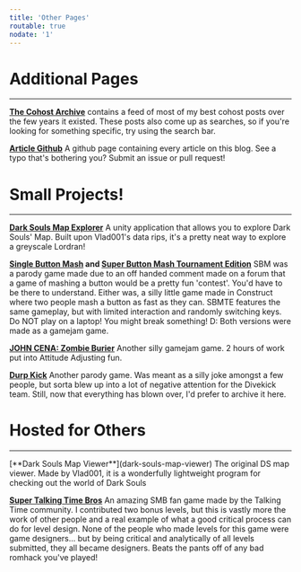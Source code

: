 ```yaml
---
title: 'Other Pages'
routable: true
nodate: '1'
---
```


# Additional Pages
<hr>

[**The Cohost Archive**](../cohost) contains a feed of most of my best cohost posts over the few years it existed. These posts also come up as searches, so if you're looking for something specific, try using the search bar.

[**Article Github**](https://github.com/Kayinnasaki/kayin.moe-article-pages) A github page containing every article on this blog. See a typo that's bothering you? Submit an issue or pull request!

# Small Projects!
<hr>

[**Dark Souls Map Explorer**](dark-souls-map-explorer)
A unity application that allows you to explore Dark Souls' Map. Built upon Vlad001's data rips, it's a pretty neat way to explore a greyscale Lordran!

**[Single Button Mash](/files/sbm.exe) and [Super Button Mash Tournament Edition](/files/sbmte.exe)**
SBM was a parody game made due to an off handed comment made on a forum that a game of mashing a button would be a pretty fun 'contest'. You'd have to be there to understand. Either was, a silly little game made in Construct where two people mash a button as fast as they can. SBMTE features the same gameplay, but with limited interaction and randomly switching keys. Do NOT play on a laptop! You might break something! D: Both versions were made as a gamejam game.

[**JOHN CENA: Zombie Burier**](/files/johncenazombieburier.exe)
Another silly gamejam game. 2 hours of work put into Attitude Adjusting fun.

[**Durp Kick**](/files/durpkick.exe)
Another parody game. Was meant as a silly joke amongst a few people, but sorta blew up into a lot of negative attention for the Divekick team. Still, now that everything has blown over, I'd prefer to archive it here.


# Hosted for Others
<hr>
[**Dark Souls Map Viewer**](dark-souls-map-viewer)
The original DS map viewer. Made by Vlad001, it is a wonderfully lightweight program for checking out the world of Dark Souls

[**Super Talking Time Bros**](super-talking-time-bros)
An amazing SMB fan game made by the Talking Time community. I contributed two bonus levels, but this is vastly more the work of other people and a real example of what a good critical process can do for level design. None of the people who made levels for this game were game designers... but by being critical and analytically of all levels submitted, they all became designers. Beats the pants off of any bad romhack you've played!